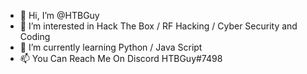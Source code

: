 - 👋 Hi, I’m @HTBGuy
- 👀 I’m interested in Hack The Box / RF Hacking / Cyber Security and Coding
- 🌱 I’m currently learning Python / Java Script
- 📫 You Can Reach Me On Discord HTBGuy#7498

<!---
HTBGuy/HTBGuy is a ✨ special ✨ repository because its `README.md` (this file) appears on your GitHub profile.
You can click the Preview link to take a look at your changes.
--->

